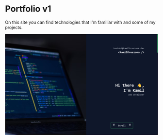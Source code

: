 # Portfolio v1

On this site you can find technologies that I'm familiar with and some of my projects.

<p align="center">
    <img src="https://github.com/sapirowsky/portfolio/blob/master/screenshot.webp" width="900" alt="Image of an working app">
</p>

